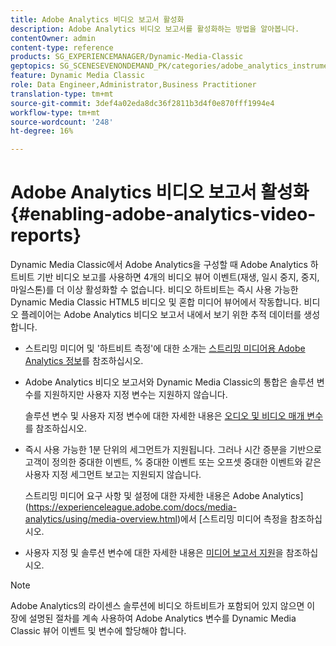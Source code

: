 ```yaml
---
title: Adobe Analytics 비디오 보고서 활성화
description: Adobe Analytics 비디오 보고서를 활성화하는 방법을 알아봅니다.
contentOwner: admin
content-type: reference
products: SG_EXPERIENCEMANAGER/Dynamic-Media-Classic
geptopics: SG_SCENESEVENONDEMAND_PK/categories/adobe_analytics_instrumentation_kit
feature: Dynamic Media Classic
role: Data Engineer,Administrator,Business Practitioner
translation-type: tm+mt
source-git-commit: 3def4a02eda8dc36f2811b3d4f0e870fff1994e4
workflow-type: tm+mt
source-wordcount: '248'
ht-degree: 16%

---
```



# Adobe Analytics 비디오 보고서 활성화{#enabling-adobe-analytics-video-reports}

Dynamic Media Classic에서 Adobe Analytics을 구성할 때 Adobe Analytics 하트비트 기반 비디오 보고를 사용하면 4개의 비디오 뷰어 이벤트(재생, 일시 중지, 중지, 마일스톤)를 더 이상 활성화할 수 없습니다. 비디오 하트비트는 즉시 사용 가능한 Dynamic Media Classic HTML5 비디오 및 혼합 미디어 뷰어에서 작동합니다. 비디오 플레이어는 Adobe Analytics 비디오 보고서 내에서 보기 위한 추적 데이터를 생성합니다.

* 스트리밍 미디어 및 &#39;하트비트 측정&#39;에 대한 소개는 [스트리밍 미디어용 Adobe Analytics 정보](https://experienceleague.adobe.com/docs/media-analytics/using/media-overview.html#about-adobe-analytics-for-streaming-media)를 참조하십시오.

* Adobe Analytics 비디오 보고서와 Dynamic Media Classic의 통합은 솔루션 변수를 지원하지만 사용자 지정 변수는 지원하지 않습니다.

   솔루션 변수 및 사용자 지정 변수에 대한 자세한 내용은 [오디오 및 비디오 매개 변수](https://experienceleague.adobe.com/docs/media-analytics/using/metrics-and-metadata/audio-video-parameters.html#metrics-and-metadata)를 참조하십시오.

* 즉시 사용 가능한 1분 단위의 세그먼트가 지원됩니다. 그러나 시간 증분을 기반으로 고객이 정의한 중대한 이벤트, % 중대한 이벤트 또는 오프셋 중대한 이벤트와 같은 사용자 지정 세그먼트 보고는 지원되지 않습니다.

   스트리밍 미디어 요구 사항 및 설정에 대한 자세한 내용은 Adobe Analytics](https://experienceleague.adobe.com/docs/media-analytics/using/media-overview.html)에서 [스트리밍 미디어 측정을 참조하십시오.

* 사용자 지정 및 솔루션 변수에 대한 자세한 내용은 [미디어 보고서 지원](https://experienceleague.adobe.com/docs/media-analytics/using/media-reports/media-reports-enable.html?lang=en#media-reports)을 참조하십시오.

>[!NOTE]
>
>Adobe Analytics의 라이센스 솔루션에 비디오 하트비트가 포함되어 있지 않으면 이 장에 설명된 절차를 계속 사용하여 Adobe Analytics 변수를 Dynamic Media Classic 뷰어 이벤트 및 변수에 할당해야 합니다.

